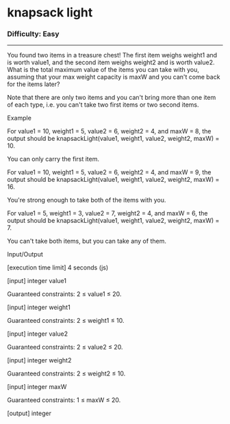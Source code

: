 # knapsack light

### Difficulty: Easy ###

---
You found two items in a treasure chest! The first item weighs weight1 and is worth value1, and the second item weighs weight2 and is worth value2. What is the total maximum value of the items you can take with you, assuming that your max weight capacity is maxW and you can't come back for the items later?

Note that there are only two items and you can't bring more than one item of each type, i.e. you can't take two first items or two second items.

Example

For value1 = 10, weight1 = 5, value2 = 6, weight2 = 4, and maxW = 8, the output should be
knapsackLight(value1, weight1, value2, weight2, maxW) = 10.

You can only carry the first item.

For value1 = 10, weight1 = 5, value2 = 6, weight2 = 4, and maxW = 9, the output should be
knapsackLight(value1, weight1, value2, weight2, maxW) = 16.

You're strong enough to take both of the items with you.

For value1 = 5, weight1 = 3, value2 = 7, weight2 = 4, and maxW = 6, the output should be
knapsackLight(value1, weight1, value2, weight2, maxW) = 7.

You can't take both items, but you can take any of them.

Input/Output

[execution time limit] 4 seconds (js)

[input] integer value1

Guaranteed constraints:
2 ≤ value1 ≤ 20.

[input] integer weight1

Guaranteed constraints:
2 ≤ weight1 ≤ 10.

[input] integer value2

Guaranteed constraints:
2 ≤ value2 ≤ 20.

[input] integer weight2

Guaranteed constraints:
2 ≤ weight2 ≤ 10.

[input] integer maxW

Guaranteed constraints:
1 ≤ maxW ≤ 20.

[output] integer